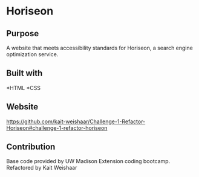 # Horiseon

## Purpose
A website that meets accessibility standards for Horiseon, a search engine optimization service. 


## Built with
*HTML
*CSS

## Website
https://github.com/kait-weishaar/Challenge-1-Refactor-Horiseon#challenge-1-refactor-horiseon

## Contribution
Base code provided by UW Madison Extension coding bootcamp.
Refactored by Kait Weishaar